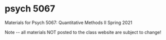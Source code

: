 # psych 5067
Materials for Psych 5067: Quantitative Methods II 
Spring 2021

Note -- all materials NOT posted to the class website are subject to change!
